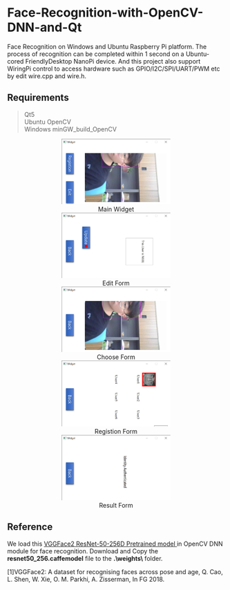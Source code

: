 # Face-Recognition-with-OpenCV-DNN-and-Qt
Face Recognition on Windows and Ubuntu Raspberry Pi platform. The process of recognition can be completed within 1 second on  a Ubuntu-cored FriendlyDesktop NanoPi device. And this project also support WiringPi control to access hardware such as GPIO/I2C/SPI/UART/PWM etc by edit wire.cpp and wire.h.

## Requirements
> Qt5  
> Ubuntu OpenCV  
> Windows minGW_build_OpenCV  


<center>
<img src="https://raw.githubusercontent.com/kaviezhang/Face-Recognition-with-OpenCV-DNN-and-Qt/master/README_md_files/Widget%205_29_2020%2011_09_50%20AM.png" width=50% height=50%/>
<center>Main Widget</center>

<img src="https://raw.githubusercontent.com/kaviezhang/Face-Recognition-with-OpenCV-DNN-and-Qt/master/README_md_files/Widget%205_29_2020%2011_10_17%20AM.png" width=50% height=50%/>
<center>Edit Form</center>

<img src="https://raw.githubusercontent.com/kaviezhang/Face-Recognition-with-OpenCV-DNN-and-Qt/master/README_md_files/Widget%205_29_2020%2011_10_31%20AM.png" width=50% height=50%/>
<center>Choose Form</center>

<img src="https://raw.githubusercontent.com/kaviezhang/Face-Recognition-with-OpenCV-DNN-and-Qt/master/README_md_files/Widget%205_29_2020%2011_19_31%20AM.png" width=50% height=50%/>
<center>Registion Form</center>

<img src="https://raw.githubusercontent.com/kaviezhang/Face-Recognition-with-OpenCV-DNN-and-Qt/master/README_md_files/Widget%205_29_2020%2012_45_42%20PM.png" width=50% height=50%/>
<center>Result Form</center>

</center>


## Reference
We load this [VGGFace2 ResNet-50-256D Pretrained model ](https://github.com/ox-vgg/vgg_face2) in OpenCV DNN module for face recognition. Download and Copy the **resnet50_256.caffemodel** file to the **.\\weights\\** folder.

[1]VGGFace2: A dataset for recognising faces across pose and age,  Q. Cao, L. Shen, W. Xie, O. M. Parkhi, A. Zisserman, In FG 2018. 



